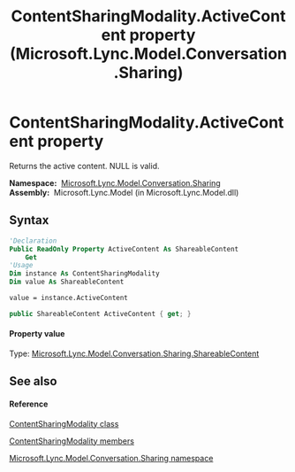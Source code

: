 ﻿---
title: ContentSharingModality.ActiveContent property  (Microsoft.Lync.Model.Conversation.Sharing)
TOCTitle: 'ActiveContent property '
ms:assetid: P:Microsoft.Lync.Model.Conversation.Sharing.ContentSharingModality.ActiveContent_DI_3_UC_OCS14MrefLyncWPF
ms:mtpsurl: https://msdn.microsoft.com/en-us/library/microsoft.lync.model.conversation.sharing.contentsharingmodality.activecontent_di_3_uc_ocs14mreflyncwpf(v=office.15)
ms:contentKeyID: 48589268
ms.date: 07/28/2014
mtps_version: v=office.15
f1_keywords:
- Microsoft.Lync.Model.Conversation.Sharing.ContentSharingModality.ActiveContent
dev_langs:
- CSharp
- JScript
- VB
- other
---

# ContentSharingModality.ActiveContent property

Returns the active content. NULL is valid.

**Namespace:**  [Microsoft.Lync.Model.Conversation.Sharing](microsoft-lync-model-conversation-sharing-namespace_2.md)  
**Assembly:**  Microsoft.Lync.Model (in Microsoft.Lync.Model.dll)

## Syntax

``` vb
'Declaration
Public ReadOnly Property ActiveContent As ShareableContent
    Get
'Usage
Dim instance As ContentSharingModality
Dim value As ShareableContent

value = instance.ActiveContent
```

``` csharp
public ShareableContent ActiveContent { get; }
```

#### Property value

Type: [Microsoft.Lync.Model.Conversation.Sharing.ShareableContent](shareablecontent-class-microsoft-lync-model-conversation-sharing_2.md)  

## See also

#### Reference

[ContentSharingModality class](contentsharingmodality-class-microsoft-lync-model-conversation-sharing_2.md)

[ContentSharingModality members](contentsharingmodality-members-microsoft-lync-model-conversation-sharing_2.md)

[Microsoft.Lync.Model.Conversation.Sharing namespace](microsoft-lync-model-conversation-sharing-namespace_2.md)

